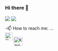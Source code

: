 ### Hi there 👋

<!--
**KavinduJayas/KavinduJayas** is a ✨ _special_ ✨ repository because its `README.md` (this file) appears on your GitHub profile.

Here are some ideas to get you started:

- 🔭 I’m currently working on ...
- 🌱 I’m currently learning ...
- 👯 I’m looking to collaborate on ...
- 🤔 I’m looking for help with ...
- 💬 Ask me about ...
- 📫 How to reach me: ...
- 😄 Pronouns: ...
- ⚡ Fun fact: ...
-->
<img align="center" src="https://github-readme-stats.vercel.app/api?username=KavinduJayas" >
<img align="center" src="https://github-readme-stats.vercel.app/api/top-langs/?username=KavinduJayas" >

-📫 How to reach me: ...
<br />
<a href="https://t.me/kavindujayas">
  <img align="left" alt="Kavindu Jayasooriya | Telegram" width="25px" src="https://telegram.org/img/t_logo.svg?1" />
</a>

<a href="www.linkedin.com/in/kavindu-jayasooriya">
  <img align="left" alt="Kavindu Jayasooriya | LinkedIn" width="30px" src="https://content.linkedin.com/content/dam/me/business/en-us/amp/brand-site/v2/bg/LI-Bug.svg.original.svg" />
</a>
